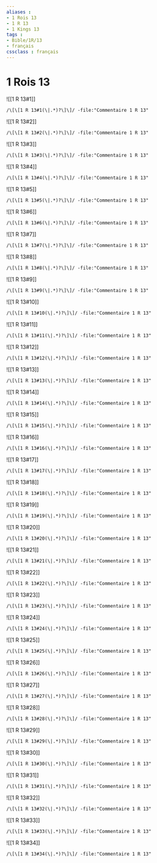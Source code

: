 ```yaml
---
aliases : 
- 1 Rois 13
- 1 R 13
- 1 Kings 13
tags : 
- Bible/1R/13
- français
cssclass : français
---
```


# 1 Rois 13

![[1 R 13#1]]

```query
/\[\[1 R 13#1(\|.*)?\]\]/ -file:"Commentaire 1 R 13"
```

![[1 R 13#2]]

```query
/\[\[1 R 13#2(\|.*)?\]\]/ -file:"Commentaire 1 R 13"
```

![[1 R 13#3]]

```query
/\[\[1 R 13#3(\|.*)?\]\]/ -file:"Commentaire 1 R 13"
```

![[1 R 13#4]]

```query
/\[\[1 R 13#4(\|.*)?\]\]/ -file:"Commentaire 1 R 13"
```

![[1 R 13#5]]

```query
/\[\[1 R 13#5(\|.*)?\]\]/ -file:"Commentaire 1 R 13"
```

![[1 R 13#6]]

```query
/\[\[1 R 13#6(\|.*)?\]\]/ -file:"Commentaire 1 R 13"
```

![[1 R 13#7]]

```query
/\[\[1 R 13#7(\|.*)?\]\]/ -file:"Commentaire 1 R 13"
```

![[1 R 13#8]]

```query
/\[\[1 R 13#8(\|.*)?\]\]/ -file:"Commentaire 1 R 13"
```

![[1 R 13#9]]

```query
/\[\[1 R 13#9(\|.*)?\]\]/ -file:"Commentaire 1 R 13"
```

![[1 R 13#10]]

```query
/\[\[1 R 13#10(\|.*)?\]\]/ -file:"Commentaire 1 R 13"
```

![[1 R 13#11]]

```query
/\[\[1 R 13#11(\|.*)?\]\]/ -file:"Commentaire 1 R 13"
```

![[1 R 13#12]]

```query
/\[\[1 R 13#12(\|.*)?\]\]/ -file:"Commentaire 1 R 13"
```

![[1 R 13#13]]

```query
/\[\[1 R 13#13(\|.*)?\]\]/ -file:"Commentaire 1 R 13"
```

![[1 R 13#14]]

```query
/\[\[1 R 13#14(\|.*)?\]\]/ -file:"Commentaire 1 R 13"
```

![[1 R 13#15]]

```query
/\[\[1 R 13#15(\|.*)?\]\]/ -file:"Commentaire 1 R 13"
```

![[1 R 13#16]]

```query
/\[\[1 R 13#16(\|.*)?\]\]/ -file:"Commentaire 1 R 13"
```

![[1 R 13#17]]

```query
/\[\[1 R 13#17(\|.*)?\]\]/ -file:"Commentaire 1 R 13"
```

![[1 R 13#18]]

```query
/\[\[1 R 13#18(\|.*)?\]\]/ -file:"Commentaire 1 R 13"
```

![[1 R 13#19]]

```query
/\[\[1 R 13#19(\|.*)?\]\]/ -file:"Commentaire 1 R 13"
```

![[1 R 13#20]]

```query
/\[\[1 R 13#20(\|.*)?\]\]/ -file:"Commentaire 1 R 13"
```

![[1 R 13#21]]

```query
/\[\[1 R 13#21(\|.*)?\]\]/ -file:"Commentaire 1 R 13"
```

![[1 R 13#22]]

```query
/\[\[1 R 13#22(\|.*)?\]\]/ -file:"Commentaire 1 R 13"
```

![[1 R 13#23]]

```query
/\[\[1 R 13#23(\|.*)?\]\]/ -file:"Commentaire 1 R 13"
```

![[1 R 13#24]]

```query
/\[\[1 R 13#24(\|.*)?\]\]/ -file:"Commentaire 1 R 13"
```

![[1 R 13#25]]

```query
/\[\[1 R 13#25(\|.*)?\]\]/ -file:"Commentaire 1 R 13"
```

![[1 R 13#26]]

```query
/\[\[1 R 13#26(\|.*)?\]\]/ -file:"Commentaire 1 R 13"
```

![[1 R 13#27]]

```query
/\[\[1 R 13#27(\|.*)?\]\]/ -file:"Commentaire 1 R 13"
```

![[1 R 13#28]]

```query
/\[\[1 R 13#28(\|.*)?\]\]/ -file:"Commentaire 1 R 13"
```

![[1 R 13#29]]

```query
/\[\[1 R 13#29(\|.*)?\]\]/ -file:"Commentaire 1 R 13"
```

![[1 R 13#30]]

```query
/\[\[1 R 13#30(\|.*)?\]\]/ -file:"Commentaire 1 R 13"
```

![[1 R 13#31]]

```query
/\[\[1 R 13#31(\|.*)?\]\]/ -file:"Commentaire 1 R 13"
```

![[1 R 13#32]]

```query
/\[\[1 R 13#32(\|.*)?\]\]/ -file:"Commentaire 1 R 13"
```

![[1 R 13#33]]

```query
/\[\[1 R 13#33(\|.*)?\]\]/ -file:"Commentaire 1 R 13"
```

![[1 R 13#34]]

```query
/\[\[1 R 13#34(\|.*)?\]\]/ -file:"Commentaire 1 R 13"
```

